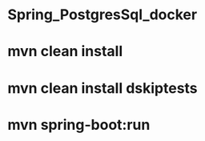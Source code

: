 # Spring_PostgresSql_docker
# mvn clean install 
# mvn clean install dskiptests
# mvn spring-boot:run
